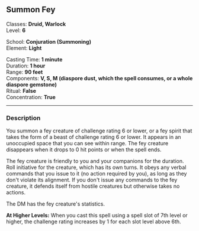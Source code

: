 ## Summon Fey

Classes: **Druid, Warlock**  
Level: **6**  

School: **Conjuration (Summoning)**  
Element: **Light**  

Casting Time: **1 minute**  
Duration: **1 hour**  
Range: **90 feet**  
Components: **V, S, M (diaspore dust, which the spell consumes, or a whole diaspore gemstone)**  
Ritual: **False**  
Concentration: **True**  

------

### Description

You summon a fey creature of challenge rating 6 or lower, or a fey spirit that takes the form of a beast of challenge rating 6 or lower. It appears in an unoccupied space that you can see within range. The fey creature disappears when it drops to 0 hit points or when the spell ends.

The fey creature is friendly to you and your companions for the duration. Roll initiative for the creature, which has its own turns. It obeys any verbal commands that you issue to it (no action required by you), as long as they don't violate its alignment. If you don't issue any commands to the fey creature, it defends itself from hostile creatures but otherwise takes no actions.

The DM has the fey creature's statistics.

**At Higher Levels:** When you cast this spell using a spell slot of 7th level or higher, the challenge rating increases by 1 for each slot level above 6th.
